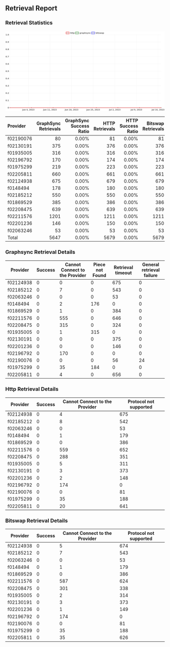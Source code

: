 ## Retrieval Report
### Retrieval Statistics
<img src="https://raw.githubusercontent.com/data-preservation-programs/filplus-checker-assets/main/filecoin-project/filecoin-plus-large-datasets/issues/1997/1689665286129.png"/>

| Provider  | GraphSync Retrievals | GraphSync Success Ratio | HTTP Retrievals | HTTP Success Ratio | Bitswap Retrievals | Bitswap Success Ratio |
| :-------- | -------------------: | ----------------------: | --------------: | -----------------: | -----------------: | --------------------: |
| f02190076 |                   80 |                   0.00% |              81 |              0.00% |                 81 |                 0.00% |
| f02130191 |                  375 |                   0.00% |             376 |              0.00% |                376 |                 0.00% |
| f01935005 |                  316 |                   0.00% |             316 |              0.00% |                316 |                 0.00% |
| f02196792 |                  170 |                   0.00% |             174 |              0.00% |                174 |                 0.00% |
| f01975299 |                  219 |                   0.00% |             223 |              0.00% |                223 |                 0.00% |
| f02205811 |                  660 |                   0.00% |             661 |              0.00% |                661 |                 0.00% |
| f02124938 |                  675 |                   0.00% |             679 |              0.00% |                679 |                 0.00% |
| f0148494  |                  178 |                   0.00% |             180 |              0.00% |                180 |                 0.00% |
| f02185212 |                  550 |                   0.00% |             550 |              0.00% |                550 |                 0.00% |
| f01869529 |                  385 |                   0.00% |             386 |              0.00% |                386 |                 0.00% |
| f02208475 |                  639 |                   0.00% |             639 |              0.00% |                639 |                 0.00% |
| f02211576 |                 1201 |                   0.00% |            1211 |              0.00% |               1211 |                 0.00% |
| f02201236 |                  146 |                   0.00% |             150 |              0.00% |                150 |                 0.00% |
| f02063246 |                   53 |                   0.00% |              53 |              0.00% |                 53 |                 0.00% |
| Total     |                 5647 |                   0.00% |            5679 |              0.00% |               5679 |                 0.00% |

### Graphsync Retrieval Details
| Provider  | Success | Cannot Connect to the Provider | Piece not Found | Retrieval timeout | General retrieval failure |
| --------- | ------- | ------------------------------ | --------------- | ----------------- | ------------------------- |
| f02124938 | 0       | 0                              | 0               | 675               | 0                         |
| f02185212 | 0       | 7                              | 0               | 543               | 0                         |
| f02063246 | 0       | 0                              | 0               | 53                | 0                         |
| f0148494  | 0       | 2                              | 176             | 0                 | 0                         |
| f01869529 | 0       | 1                              | 0               | 384               | 0                         |
| f02211576 | 0       | 555                            | 0               | 646               | 0                         |
| f02208475 | 0       | 315                            | 0               | 324               | 0                         |
| f01935005 | 0       | 1                              | 315             | 0                 | 0                         |
| f02130191 | 0       | 0                              | 0               | 375               | 0                         |
| f02201236 | 0       | 0                              | 0               | 146               | 0                         |
| f02196792 | 0       | 170                            | 0               | 0                 | 0                         |
| f02190076 | 0       | 0                              | 0               | 56                | 24                        |
| f01975299 | 0       | 35                             | 184             | 0                 | 0                         |
| f02205811 | 0       | 4                              | 0               | 656               | 0                         |

### Http Retrieval Details
| Provider  | Success | Cannot Connect to the Provider | Protocol not supported |
| --------- | ------- | ------------------------------ | ---------------------- |
| f02124938 | 0       | 4                              | 675                    |
| f02185212 | 0       | 8                              | 542                    |
| f02063246 | 0       | 0                              | 53                     |
| f0148494  | 0       | 1                              | 179                    |
| f01869529 | 0       | 0                              | 386                    |
| f02211576 | 0       | 559                            | 652                    |
| f02208475 | 0       | 288                            | 351                    |
| f01935005 | 0       | 5                              | 311                    |
| f02130191 | 0       | 3                              | 373                    |
| f02201236 | 0       | 2                              | 148                    |
| f02196792 | 0       | 174                            | 0                      |
| f02190076 | 0       | 0                              | 81                     |
| f01975299 | 0       | 35                             | 188                    |
| f02205811 | 0       | 20                             | 641                    |

### Bitswap Retrieval Details
| Provider  | Success | Cannot Connect to the Provider | Protocol not supported |
| --------- | ------- | ------------------------------ | ---------------------- |
| f02124938 | 0       | 5                              | 674                    |
| f02185212 | 0       | 7                              | 543                    |
| f02063246 | 0       | 0                              | 53                     |
| f0148494  | 0       | 1                              | 179                    |
| f01869529 | 0       | 0                              | 386                    |
| f02211576 | 0       | 587                            | 624                    |
| f02208475 | 0       | 301                            | 338                    |
| f01935005 | 0       | 2                              | 314                    |
| f02130191 | 0       | 3                              | 373                    |
| f02201236 | 0       | 1                              | 149                    |
| f02196792 | 0       | 174                            | 0                      |
| f02190076 | 0       | 0                              | 81                     |
| f01975299 | 0       | 35                             | 188                    |
| f02205811 | 0       | 35                             | 626                    |
